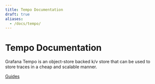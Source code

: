 ```yaml
---
title: Tempo Documentation
draft: true
aliases:
  - /docs/tempo/
---
```


# Tempo Documentation

Grafana Tempo is an object-store backed k/v store that can be used to store
traces in a cheap and scalable manner. 

[Guides](guides)